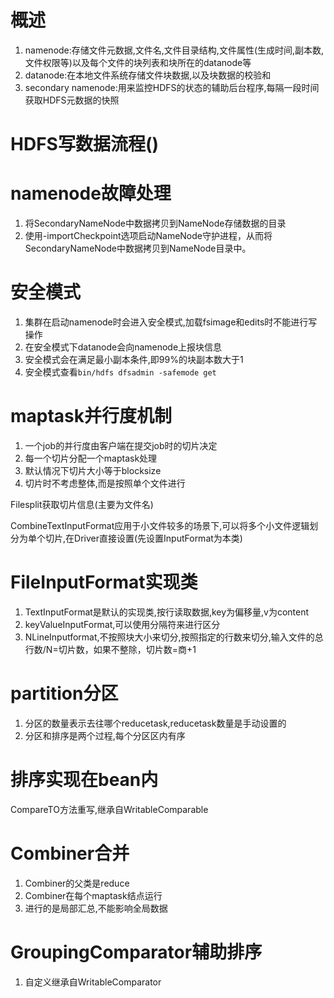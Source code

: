 # 概述
1. namenode:存储文件元数据,文件名,文件目录结构,文件属性(生成时间,副本数,文件权限等)以及每个文件的块列表和块所在的datanode等
2. datanode:在本地文件系统存储文件块数据,以及块数据的校验和
3. secondary namenode:用来监控HDFS的状态的辅助后台程序,每隔一段时间获取HDFS元数据的快照

# HDFS写数据流程()

# namenode故障处理
1. 将SecondaryNameNode中数据拷贝到NameNode存储数据的目录
2. 使用-importCheckpoint选项启动NameNode守护进程，从而将SecondaryNameNode中数据拷贝到NameNode目录中。

# 安全模式
1. 集群在启动namenode时会进入安全模式,加载fsimage和edits时不能进行写操作
2. 在安全模式下datanode会向namenode上报块信息
3. 安全模式会在满足最小副本条件,即99%的块副本数大于1
4. 安全模式查看`bin/hdfs dfsadmin -safemode get	`

# maptask并行度机制
1. 一个job的并行度由客户端在提交job时的切片决定
2. 每一个切片分配一个maptask处理
3. 默认情况下切片大小等于blocksize
4. 切片时不考虑整体,而是按照单个文件进行

Filesplit获取切片信息(主要为文件名)

CombineTextInputFormat应用于小文件较多的场景下,可以将多个小文件逻辑划分为单个切片,在Driver直接设置(先设置InputFormat为本类)

# FileInputFormat实现类
1. TextInputFormat是默认的实现类,按行读取数据,key为偏移量,v为content
2. keyValueInputFormat,可以使用分隔符来进行区分
3. NLineInputformat,不按照块大小来切分,按照指定的行数来切分,输入文件的总行数/N=切片数，如果不整除，切片数=商+1

# partition分区
1. 分区的数量表示去往哪个reducetask,reducetask数量是手动设置的
2. 分区和排序是两个过程,每个分区区内有序

# 排序实现在bean内
CompareTO方法重写,继承自WritableComparable

# Combiner合并
1. Combiner的父类是reduce
2. Combiner在每个maptask结点运行
3. 进行的是局部汇总,不能影响全局数据

# GroupingComparator辅助排序
1. 自定义继承自WritableComparator